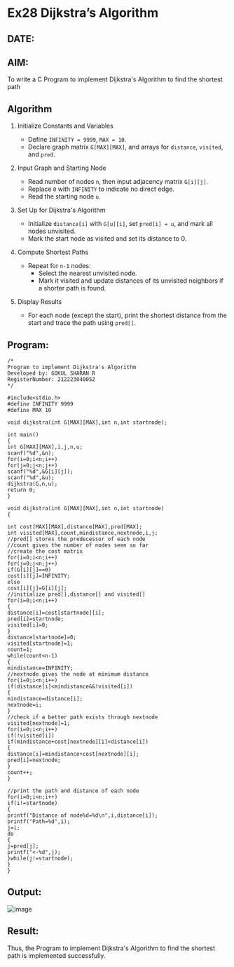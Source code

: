 # Ex28 Dijkstra’s Algorithm
## DATE:
## AIM:
To write a C Program to implement Dijkstra's Algorithm to find the shortest path

## Algorithm

1. Initialize Constants and Variables  
   - Define `INFINITY = 9999`, `MAX = 10`.  
   - Declare graph matrix `G[MAX][MAX]`, and arrays for `distance`, `visited`, and `pred`.

2. Input Graph and Starting Node  
   - Read number of nodes `n`, then input adjacency matrix `G[i][j]`.  
   - Replace `0` with `INFINITY` to indicate no direct edge.  
   - Read the starting node `u`.

3. Set Up for Dijkstra's Algorithm 
   - Initialize `distance[i]` with `G[u][i]`, set `pred[i] = u`, and mark all nodes unvisited.  
   - Mark the start node as visited and set its distance to 0.

4. Compute Shortest Paths 
   - Repeat for `n-1` nodes:  
     - Select the nearest unvisited node.  
     - Mark it visited and update distances of its unvisited neighbors if a shorter path is found.

5. Display Results
   - For each node (except the start), print the shortest distance from the start and trace the path using `pred[]`.
## Program:
```
/*
Program to implement Dijkstra's Algorithm 
Developed by: GOKUL SHARAN R
RegisterNumber: 212223040052 
*/
```
```
#include<stdio.h>
#define INFINITY 9999
#define MAX 10
 
void dijkstra(int G[MAX][MAX],int n,int startnode);
 
int main()
{
int G[MAX][MAX],i,j,n,u;
scanf("%d",&n);
for(i=0;i<n;i++)
for(j=0;j<n;j++)
scanf("%d",&G[i][j]);
scanf("%d",&u);
dijkstra(G,n,u);
return 0;
}
 
void dijkstra(int G[MAX][MAX],int n,int startnode)
{
 
int cost[MAX][MAX],distance[MAX],pred[MAX];
int visited[MAX],count,mindistance,nextnode,i,j;
//pred[] stores the predecessor of each node
//count gives the number of nodes seen so far
//create the cost matrix
for(i=0;i<n;i++)
for(j=0;j<n;j++)
if(G[i][j]==0)
cost[i][j]=INFINITY;
else
cost[i][j]=G[i][j];
//initialize pred[],distance[] and visited[]
for(i=0;i<n;i++)
{
distance[i]=cost[startnode][i];
pred[i]=startnode;
visited[i]=0;
}
distance[startnode]=0;
visited[startnode]=1;
count=1;
while(count<n-1)
{
mindistance=INFINITY;
//nextnode gives the node at minimum distance
for(i=0;i<n;i++)
if(distance[i]<mindistance&&!visited[i])
{
mindistance=distance[i];
nextnode=i;
}
//check if a better path exists through nextnode
visited[nextnode]=1;
for(i=0;i<n;i++)
if(!visited[i])
if(mindistance+cost[nextnode][i]<distance[i])
{
distance[i]=mindistance+cost[nextnode][i];
pred[i]=nextnode;
}
count++;
}
 
//print the path and distance of each node
for(i=0;i<n;i++)
if(i!=startnode)
{
printf("Distance of node%d=%d\n",i,distance[i]);
printf("Path=%d",i);
j=i;
do
{
j=pred[j];
printf("<-%d",j);
}while(j!=startnode);
}
}

```

## Output:
![image](https://github.com/user-attachments/assets/c616b570-8735-40e2-acaa-986b93a484f1)




## Result:
Thus, the Program to implement Dijkstra's Algorithm to find the shortest path is implemented successfully.
